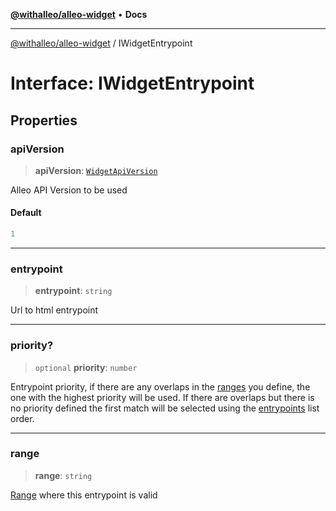 [**@withalleo/alleo-widget**](../README.md) • **Docs**

***

[@withalleo/alleo-widget](../globals.md) / IWidgetEntrypoint

# Interface: IWidgetEntrypoint

## Properties

### apiVersion

> **apiVersion**: [`WidgetApiVersion`](../enumerations/WidgetApiVersion.md)

Alleo API Version to be used

#### Default

```ts
1
```

***

### entrypoint

> **entrypoint**: `string`

Url to html entrypoint

***

### priority?

> `optional` **priority**: `number`

Entrypoint priority, if there are any overlaps in the [ranges](IWidgetEntrypoint.md#range)
you define, the one with the highest priority will be used. If there are
overlaps but there is no priority defined the first match will be selected
using the [entrypoints](IWidgetBaseManifest.md#entrypoints) list order.

***

### range

> **range**: `string`

[Range](../type-aliases/SemverRange.md) where this entrypoint is valid
